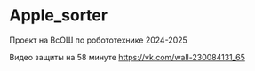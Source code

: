 # Apple_sorter

Проект на ВсОШ по робототехнике 2024-2025

Видео защиты на 58 минуте
https://vk.com/wall-230084131_65
